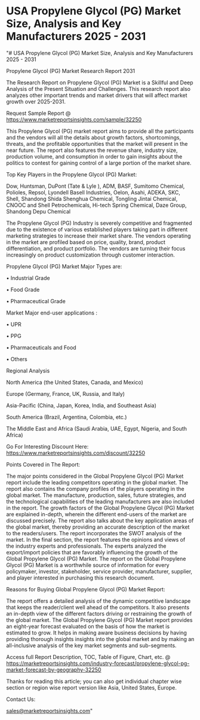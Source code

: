 # USA Propylene Glycol (PG) Market Size, Analysis and Key Manufacturers 2025 - 2031
"# USA Propylene Glycol (PG) Market Size, Analysis and Key Manufacturers 2025 - 2031

Propylene Glycol (PG) Market Research Report 2031

The Research Report on Propylene Glycol (PG) Market is a Skillful and Deep Analysis of the Present Situation and Challenges. This research report also analyzes other important trends and market drivers that will affect market growth over 2025-2031.

Request Sample Report @ https://www.marketreportsinsights.com/sample/32250

This Propylene Glycol (PG) market report aims to provide all the participants and the vendors will all the details about growth factors, shortcomings, threats, and the profitable opportunities that the market will present in the near future. The report also features the revenue share, industry size, production volume, and consumption in order to gain insights about the politics to contest for gaining control of a large portion of the market share.

Top Key Players in the Propylene Glycol (PG) Market:

Dow, Huntsman, DuPont (Tate & Lyle ), ADM, BASF, Sumitomo Chemical, Polioles, Repsol, Lyondell Basell Industries, Oelon, Asahi, ADEKA, SKC, Shell, Shandong Shida Shenghua Chemical, Tongling Jintai Chemical, CNOOC and Shell Petrochemicals, Hi-tech Spring Chemical, Daze Group, Shandong Depu Chemical

The Propylene Glycol (PG) Industry is severely competitive and fragmented due to the existence of various established players taking part in different marketing strategies to increase their market share. The vendors operating in the market are profiled based on price, quality, brand, product differentiation, and product portfolio. The vendors are turning their focus increasingly on product customization through customer interaction.

Propylene Glycol (PG) Market Major Types are:

• Industrial Grade

• Food Grade

• Pharmaceutical Grade

Market Major end-user applications :

• UPR

• PPG

• Pharmaceuticals and Food

• Others

Regional Analysis

North America (the United States, Canada, and Mexico)

Europe (Germany, France, UK, Russia, and Italy)

Asia-Pacific (China, Japan, Korea, India, and Southeast Asia)

South America (Brazil, Argentina, Colombia, etc.)

The Middle East and Africa (Saudi Arabia, UAE, Egypt, Nigeria, and South Africa)

Go For Interesting Discount Here: https://www.marketreportsinsights.com/discount/32250

Points Covered in The Report:

The major points considered in the Global Propylene Glycol (PG) Market report include the leading competitors operating in the global market.
The report also contains the company profiles of the players operating in the global market.
The manufacture, production, sales, future strategies, and the technological capabilities of the leading manufacturers are also included in the report.
The growth factors of the Global Propylene Glycol (PG) Market are explained in-depth, wherein the different end-users of the market are discussed precisely.
The report also talks about the key application areas of the global market, thereby providing an accurate description of the market to the readers/users.
The report incorporates the SWOT analysis of the market. In the final section, the report features the opinions and views of the industry experts and professionals. The experts analyzed the export/import policies that are favorably influencing the growth of the Global Propylene Glycol (PG) Market.
The report on the Global Propylene Glycol (PG) Market is a worthwhile source of information for every policymaker, investor, stakeholder, service provider, manufacturer, supplier, and player interested in purchasing this research document.

Reasons for Buying Global Propylene Glycol (PG) Market Report:

The report offers a detailed analysis of the dynamic competitive landscape that keeps the reader/client well ahead of the competitors.
It also presents an in-depth view of the different factors driving or restraining the growth of the global market.
The Global Propylene Glycol (PG) Market report provides an eight-year forecast evaluated on the basis of how the market is estimated to grow.
It helps in making aware business decisions by having providing thorough insights insights into the global market and by making an all-inclusive analysis of the key market segments and sub-segments.

Access full Report Description, TOC, Table of Figure, Chart, etc. @ https://marketreportsinsights.com/industry-forecast/propylene-glycol-pg-market-forecast-by-geography-32250

Thanks for reading this article; you can also get individual chapter wise section or region wise report version like Asia, United States, Europe.

Contact Us:

sales@marketreportsinsights.com"
